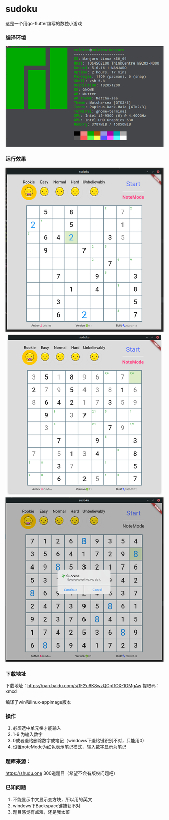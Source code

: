 # sudoku

这是一个用go-flutter编写的数独小游戏



### 编译环境

![](https://raw.githubusercontent.com/colatea/sudoku/master/example/env.png)

### 运行效果

![run1](https://raw.githubusercontent.com/colatea/sudoku/master/example/run1.png)
![run2](https://raw.githubusercontent.com/colatea/sudoku/master/example/run2.png)
![run3](https://raw.githubusercontent.com/colatea/sudoku/master/example/run3.png)

### 下载地址
下载地址：https://pan.baidu.com/s/1F2u6K8wzQCpffOX-1OMgAw
提取码：xmxd

编译了win和linux-appimage版本

### 操作

1. 必须选中单元格才能输入
2. 1-9 为输入数字
3. 0或者退格删除数字或笔记（windows下退格键识别不对，只能用0)
4. 设置noteMode为红色表示笔记模式，输入数字显示为笔记

### 题库来源：
https://shudu.one  300道题目（希望不会有版权问题吧）

### 已知问题
1. 不能显示中文显示变方块，所以用的英文
2. windows下Backspace键捕获不对
3. 题目感觉有点难，还是我太菜



